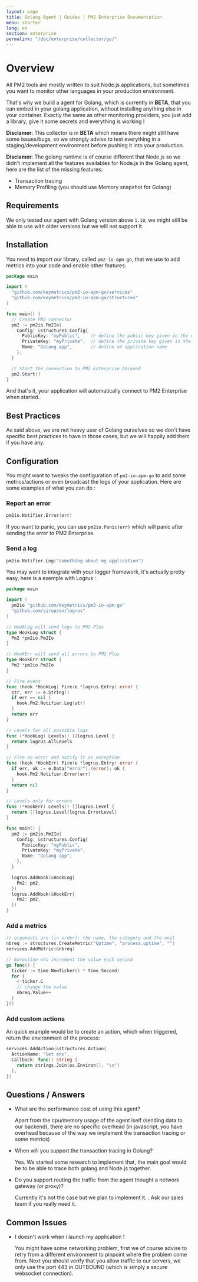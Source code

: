 ```yaml
---
layout: page
title: Golang Agent | Guides | PM2 Enterprise Documentation
menu: starter
lang: en
section: enterprise
permalink: "/doc/enterprise/collector/go/"
---
```


# Overview

All PM2 tools are mostly written to suit Node.js applications, but sometimes you want to monitor other languages in your production environment.

That's why we build a agent for Golang, which is currently in **BETA**, that you can embed in your golang application, without installing anything else in your container.
Exactly the same as other monitoring providers, you just add a library, give it some secrets and everything is working !

**Disclamer**: This collector is in **BETA** which means there might still have some issues/bugs, so we strongly advise to test everything in a staging/development environment before pushing it into your production.

**Disclamer**: The golang runtime is of course different that Node.js so we didn't implement all the features availables for Node.js in the Golang agent, here are the list of the missing features:
  - Transaction tracing
  - Memory Profiling (you should use Memory snapshot for Golang)

## Requirements

We only tested our agent with Golang version above `1.10`, we might still be able to use with older versions but we will not support it.

## Installation

You need to import our library, called `pm2-io-apm-go`, that we use to add metrics into your code and enable other features.

```go
package main

import (
  "github.com/keymetrics/pm2-io-apm-go/services"
  "github.com/keymetrics/pm2-io-apm-go/structures"
)

func main() {
  // Create PM2 connector
  pm2 := pm2io.Pm2Io{
    Config: &structures.Config{
      PublicKey: "myPublic",    // define the public key given in the dashboard
      PrivateKey: "myPrivate",  // define the private key given in the dashboard
      Name: "Golang app",       // define an application name
    },
  }

  // Start the connection to PM2 Enterprise backend
  pm2.Start()
}
```

And that's it, your application will automatically connect to PM2 Enterprise when started.

## Best Practices

As said above, we are not heavy user of Golang ourselves so we don't have specific best practices to have in those cases, but we will happily add them if you have any.

## Configuration

You might want to tweaks the configuration of `pm2-io-apm-go` to add some metrics/actions or even broadcast the logs of your application.
Here are some examples of what you can do :

### Report an error
```go
pm2io.Notifier.Error(err)
```

If you want to panic, you can use `pm2io.Panic(err)` which will panic after sending the error to PM2 Enterprise.

### Send a log

```go
pm2io.Notifier.Log("something about my application")
```

You may want to integrate with your logger framework, it's actually pretty easy, here is a exemple with Logrus :

```go
package main

import (
  pm2io "github.com/keymetrics/pm2-io-apm-go"
  "github.com/sirupsen/logrus"
)

// HookLog will send logs to PM2 Plus
type HookLog struct {
  Pm2 *pm2io.Pm2Io
}

// HookErr will send all errors to PM2 Plus
type HookErr struct {
  Pm2 *pm2io.Pm2Io
}

// Fire event
func (hook *HookLog) Fire(e *logrus.Entry) error {
  str, err := e.String()
  if err == nil {
    hook.Pm2.Notifier.Log(str)
  }
  return err
}

// Levels for all possible logs
func (*HookLog) Levels() []logrus.Level {
  return logrus.AllLevels
}

// Fire an error and notify it as exception
func (hook *HookErr) Fire(e *logrus.Entry) error {
  if err, ok := e.Data["error"].(error); ok {
    hook.Pm2.Notifier.Error(err)
  }
  return nil
}

// Levels only for errors
func (*HookErr) Levels() []logrus.Level {
  return []logrus.Level{logrus.ErrorLevel}
}

func main() {
  pm2 := pm2io.Pm2Io{
    Config: &structures.Config{
      PublicKey: "myPublic",
      PrivateKey: "myPrivate",
      Name: "Golang app",
    },
  }

  logrus.AddHook(&HookLog{
    Pm2: pm2,
  })
  logrus.AddHook(&HookErr{
    Pm2: pm2,
  })
}
```

### Add a metrics

```go
// arguments are (in order): the name, the category and the unit
nbreq := structures.CreateMetric("Uptime", "process.uptime", "")
services.AddMetric(&nbreq)

// Goroutine who increment the value each second
go func() {
  ticker := time.NewTicker(1 * time.Second)
  for {
    <-ticker.C
    // change the value
    nbreq.Value++
  }
}()
```

### Add custom actions

An quick example would be to create an action, which when triggered, return the environment of the process:
```go
services.AddAction(&structures.Action{
  ActionName: "Get env",
  Callback: func() string {
    return strings.Join(os.Environ(), "\n")
  },
})
```

## Questions / Answers

* What are the performance cost of using this agent?

  Apart from the cpu/memory usage of the agent iself (sending data to our backend), there are no specific overhead (in javascript, you have overhead because of the way we implement the transaction tracing or some metrics)

* When will you support the transaction tracing in Golang?

  Yes. We started some research to implement that, the main goal would be to be able to trace both golang and Node.js together.

* Do you support routing the traffic from the agent thought a network gateway (or proxy)?

  Currently it's not the case but we plan to implement it. . Ask our sales team if you really need it.

## Common Issues

* I doesn't work when i launch my application !

  You might have some networking problem, first we of course advise to retry from a different environment to pinpoint where the problem come from.
  Next you should verify that you allow traffic to our servers, we only use the port 443 in OUTBOUND (which is simply a secure websocket connection).
